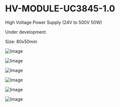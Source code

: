 # HV-MODULE-UC3845-1.0

High Voltage Power Supply (24V to 500V 50W)

Under development.

Size: 80x50mm

![Image](https://github.com/user-attachments/assets/fa569d10-a4db-476f-a332-08b0498b50d8)

![Image](https://github.com/user-attachments/assets/d0415a7f-c7c1-45c0-b269-1a48c2f0f037)

![Image](https://github.com/user-attachments/assets/4e616072-9c96-4a69-9af9-4c9e20c8959c)

![Image](https://github.com/user-attachments/assets/333d49b2-08a4-4314-a925-081ae0835d9c)

![Image](https://github.com/user-attachments/assets/cf425608-26ea-41c0-a3d9-9d77d3818c4e)

![Image](https://github.com/user-attachments/assets/f2cacac5-7d57-442f-8b0e-4ccdc5679556)
